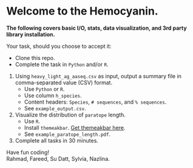 # Welcome to the Hemocyanin.


**The following covers basic I/O, stats, data visualization, and 3rd party library installation.**

Your task, should you choose to accept it:

* Clone this repo.
* Complete the task in ```Python``` and/or ```R```.
1. Using ```heavy_light_ag_aaseq.csv``` as input, output a summary file in comma-separated value (CSV) format.
	* Use ```Python``` or ```R```.
	* Use column ```h_species```.
	* Content headers: ```Species```, ```# sequences```, and ```% sequences```. 
	* See ```example_output.csv```.
2. Visualize the distribution of ```paratope``` length.
	* Use ```R```.
	* Install ```themeakbar```. [Get themeakbar here](https://github.com/fibonaccirabbits/themeakbar/tree/master/gallery). 
	* See ```example_paratope_length.pdf```.
3. Complete all tasks in 30 minutes.

Have fun coding!\
Rahmad, Fareed, Su Datt, Sylvia, Nazlina.

